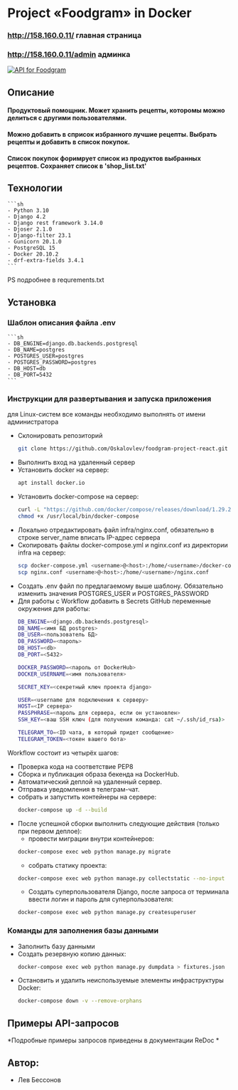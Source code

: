 # Project «Foodgram» in Docker

### http://158.160.0.11/ главная страница
### http://158.160.0.11/admin админка 

[![API for Foodgram](https://github.com/Oskalovlev/foodgram-project-react/actions/workflows/foodgram_workflow.yml/badge.svg?branch=master)](https://github.com/Oskalovlev/foodgram-project-react/actions/workflows/foodgram_workflow.yml)
## Описание
#### Продуктовый помощник. Может хранить рецепты, которомы можно делиться с другими пользователями. 
#### Можно добавить в сприсок избранного лучшие рецепты. Выбрать рецепты и добавить в список покупок.
#### Список покупок форимрует список из продуктов выбранных рецептов. Сохраняет список в 'shop_list.txt'   

## Технологии
    ```sh
    - Python 3.10
    - Django 4.2
    - Django rest framework 3.14.0
    - Djoser 2.1.0
    - Django-filter 23.1
    - Gunicorn 20.1.0
    - PostgreSQL 15
    - Docker 20.10.2
    - drf-extra-fields 3.4.1
    ```
  PS подробнее в requrements.txt

## Установка
### Шаблон описания файла .env
    ```sh
    - DB_ENGINE=django.db.backends.postgresql
    - DB_NAME=postgres
    - POSTGRES_USER=postgres
    - POSTGRES_PASSWORD=postgres
    - DB_HOST=db
    - DB_PORT=5432
    ```
### Инструкции для развертывания и запуска приложения
для Linux-систем все команды необходимо выполнять от имени администратора
  - Склонировать репозиторий
    ```sh
    git clone https://github.com/Oskalovlev/foodgram-project-react.git
    ```
  - Выполнить вход на удаленный сервер
  - Установить docker на сервер:
    ```sh
    apt install docker.io 
    ```
  - Установить docker-compose на сервер:
    ```sh
    curl -L "https://github.com/docker/compose/releases/download/1.29.2/docker-compose-$(uname -s)-$(uname -m)" -o /usr/local/bin/docker-compose
    chmod +x /usr/local/bin/docker-compose
    ```
  - Локально отредактировать файл infra/nginx.conf, обязательно в строке server_name вписать IP-адрес сервера
  - Скопировать файлы docker-compose.yml и nginx.conf из директории infra на сервер:
    ```sh
    scp docker-compose.yml <username>@<host>:/home/<username>/docker-compose.yml
    scp nginx.conf <username>@<host>:/home/<username>/nginx.conf
    ```
  - Создать .env файл по предлагаемому выше шаблону. Обязательно изменить значения POSTGRES_USER и POSTGRES_PASSWORD
  - Для работы с Workflow добавить в Secrets GitHub переменные окружения для работы:
    ```sh
    DB_ENGINE=<django.db.backends.postgresql>
    DB_NAME=<имя БД postgres>
    DB_USER=<пользователь БД>
    DB_PASSWORD=<пароль>
    DB_HOST=<db>
    DB_PORT=<5432>
    
    DOCKER_PASSWORD=<пароль от DockerHub>
    DOCKER_USERNAME=<имя пользователя>
    
    SECRET_KEY=<секретный ключ проекта django>

    USER=<username для подключения к серверу>
    HOST=<IP сервера>
    PASSPHRASE=<пароль для сервера, если он установлен>
    SSH_KEY=<ваш SSH ключ (для получения команда: cat ~/.ssh/id_rsa)>

    TELEGRAM_TO=<ID чата, в который придет сообщение>
    TELEGRAM_TOKEN=<токен вашего бота>
    ```
Workflow состоит из четырёх шагов:
  - Проверка кода на соответствие PEP8
  - Сборка и публикация образа бекенда на DockerHub.
  - Автоматический деплой на удаленный сервер.
  - Отправка уведомления в телеграм-чат.
  - собрать и запустить контейнеры на сервере:
    ```bash
    docker-compose up -d --build
    ```
  - После успешной сборки выполнить следующие действия (только при первом деплое):
    * провести миграции внутри контейнеров:
    ```bash
    docker-compose exec web python manage.py migrate
    ```
    * собрать статику проекта:
    ```bash
    docker-compose exec web python manage.py collectstatic --no-input
    ```  
    * Создать суперпользователя Django, после запроса от терминала ввести логин и пароль для суперпользователя:
    ```bash
    docker-compose exec web python manage.py createsuperuser
    ```

### Команды для заполнения базы данными
  - Заполнить базу данными
  - Создать резервную копию данных:
    ```bash
    docker-compose exec web python manage.py dumpdata > fixtures.json
    ```
  - Остановить и удалить неиспользуемые элементы инфраструктуры Docker:
    ```bash
    docker-compose down -v --remove-orphans
    ```
## Примеры API-запросов
  *Подробные примеры запросов приведены в документации ReDoc *

## Автор: 
  - Лев Бессонов
